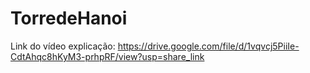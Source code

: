 # TorredeHanoi
Link do vídeo explicação: https://drive.google.com/file/d/1vqvcj5PiiIe-CdtAhqc8hKyM3-prhpRF/view?usp=share_link
